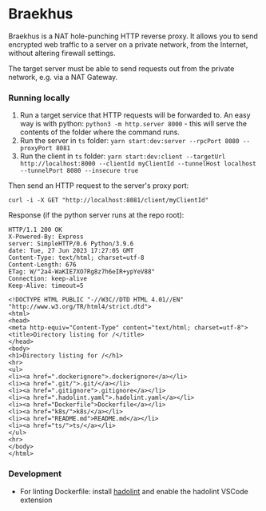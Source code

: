 # Braekhus
Braekhus is a NAT hole-punching HTTP reverse proxy. It allows you to send encrypted web traffic to a server on a private network, from the Internet, without altering firewall settings.

The target server must be able to send requests out from the private network, e.g. via a NAT Gateway.

### Running locally
1. Run a target service that HTTP requests will be forwarded to. An easy way is with python: `python3 -m http.server 8000` - this will serve the contents of the folder where the command runs.
2. Run the server in `ts` folder: `yarn start:dev:server --rpcPort 8080 --proxyPort 8081`
3. Run the client in `ts` folder: `yarn start:dev:client --targetUrl http://localhost:8000 --clientId myClientId --tunnelHost localhost --tunnelPort 8080 --insecure true`

Then send an HTTP request to the server's proxy port:
```
curl -i -X GET "http://localhost:8081/client/myClientId"
```
Response (if the python server runs at the repo root):
```
HTTP/1.1 200 OK
X-Powered-By: Express
server: SimpleHTTP/0.6 Python/3.9.6
date: Tue, 27 Jun 2023 17:27:05 GMT
Content-Type: text/html; charset=utf-8
Content-Length: 676
ETag: W/"2a4-WaKIE7XO7Rg8z7h6eIR+ypYeV88"
Connection: keep-alive
Keep-Alive: timeout=5

<!DOCTYPE HTML PUBLIC "-//W3C//DTD HTML 4.01//EN" "http://www.w3.org/TR/html4/strict.dtd">
<html>
<head>
<meta http-equiv="Content-Type" content="text/html; charset=utf-8">
<title>Directory listing for /</title>
</head>
<body>
<h1>Directory listing for /</h1>
<hr>
<ul>
<li><a href=".dockerignore">.dockerignore</a></li>
<li><a href=".git/">.git/</a></li>
<li><a href=".gitignore">.gitignore</a></li>
<li><a href=".hadolint.yaml">.hadolint.yaml</a></li>
<li><a href="Dockerfile">Dockerfile</a></li>
<li><a href="k8s/">k8s/</a></li>
<li><a href="README.md">README.md</a></li>
<li><a href="ts/">ts/</a></li>
</ul>
<hr>
</body>
</html>
```

### Development
- For linting Dockerfile: install [hadolint](https://github.com/hadolint/hadolint/tree/master#install) and enable the hadolint VSCode extension
